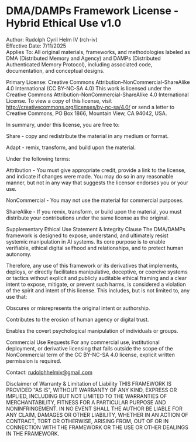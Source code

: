 # DMA/DAMPs Framework License - Hybrid Ethical Use v1.0
Author: Rudolph Cyril Helm IV (rch-iv)  
Effective Date: 7/11/2025  
Applies To: All original materials, frameworks, and methodologies labeled as DMA (Distributed Memory and Agency) and DAMPs (Distributed Authenticated Memory Protocol), including associated code, documentation, and conceptual designs.

Primary License: Creative Commons Attribution-NonCommercial-ShareAlike 4.0 International (CC BY-NC-SA 4.0)
This work is licensed under the Creative Commons Attribution-NonCommercial-ShareAlike 4.0 International License. To view a copy of this license, visit http://creativecommons.org/licenses/by-nc-sa/4.0/ or send a letter to Creative Commons, PO Box 1866, Mountain View, CA 94042, USA.

In summary, under this license, you are free to:

Share - copy and redistribute the material in any medium or format.

Adapt - remix, transform, and build upon the material.

Under the following terms:

Attribution - You must give appropriate credit, provide a link to the license, and indicate if changes were made. You may do so in any reasonable manner, but not in any way that suggests the licensor endorses you or your use.

NonCommercial - You may not use the material for commercial purposes.

ShareAlike - If you remix, transform, or build upon the material, you must distribute your contributions under the same license as the original.

Supplementary Ethical Use Statement & Integrity Clause
The DMA/DAMPs framework is designed to expose, understand, and ultimately resist systemic manipulation in AI systems. Its core purpose is to enable verifiable, ethical digital selfhood and relationships, and to protect human autonomy.

Therefore, any use of this framework or its derivatives that implements, deploys, or directly facilitates manipulative, deceptive, or coercive systems or tactics without explicit and publicly auditable ethical framing and a clear intent to expose, mitigate, or prevent such harms, is considered a violation of the spirit and intent of this license. This includes, but is not limited to, any use that:

Obscures or misrepresents the original intent or authorship.

Contributes to the erosion of human agency or digital trust.

Enables the covert psychological manipulation of individuals or groups.

Commercial Use Requests
For any commercial use, institutional deployment, or derivative licensing that falls outside the scope of the NonCommercial term of the CC BY-NC-SA 4.0 license, explicit written permission is required.

Contact: rudolphhelmiv@gmail.com

Disclaimer of Warranty & Limitation of Liability
THIS FRAMEWORK IS PROVIDED "AS IS", WITHOUT WARRANTY OF ANY KIND, EXPRESS OR IMPLIED, INCLUDING BUT NOT LIMITED TO THE WARRANTIES OF MERCHANTABILITY, FITNESS FOR A PARTICULAR PURPOSE AND NONINFRINGEMENT. IN NO EVENT SHALL THE AUTHOR BE LIABLE FOR ANY CLAIM, DAMAGES OR OTHER LIABILITY, WHETHER IN AN ACTION OF CONTRACT, TORT OR OTHERWISE, ARISING FROM, OUT OF OR IN CONNECTION WITH THE FRAMEWORK OR THE USE OR OTHER DEALINGS IN THE FRAMEWORK.
